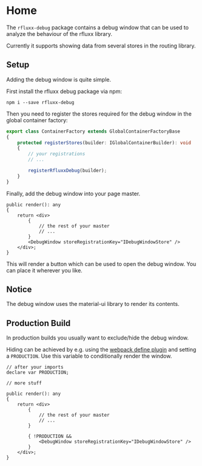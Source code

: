 # Home

The `rfluxx-debug` package contains a debug window that can be used to analyze the behaviour of the rfluxx library.

Currently it supports showing data from several stores in the routing library.

## Setup

Adding the debug window is quite simple.

First install the rfluxx debug package via npm:

```
npm i --save rfluxx-debug
```

Then you need to register the stores required for the debug window in the global container factory:

```typescript
export class ContainerFactory extends GlobalContainerFactoryBase
{
    protected registerStores(builder: IGlobalContainerBuilder): void
    {
        // your registrations 
        // ...

        registerRfluxxDebug(builder);
    }
}
```

Finally, add the debug window into your page master.

```typescriptreact
public render(): any
{
    return <div>
        { 
            // the rest of your master
            // ...
        }
        <DebugWindow storeRegistrationKey="IDebugWindowStore" />
    </div>;
}
```
This will render a button which can be used to open the debug window.
You can place it wherever you like.

## Notice

The debug window uses the material-ui library to render its contents.

## Production Build

In production builds you usually want to exclude/hide the debug window.

Hiding can be achieved by e.g. using the [webpack define plugin](https://webpack.js.org/plugins/define-plugin/) and setting a `PRODUCTION`. Use this variable to conditionally render the window.

```typescriptreact
// after your imports
declare var PRODUCTION;

// more stuff

public render(): any
{
    return <div>
        { 
            // the rest of your master
            // ...
        }

        { !PRODUCTION &&
            <DebugWindow storeRegistrationKey="IDebugWindowStore" />
        }
    </div>;
}
```